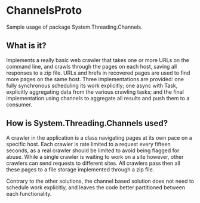 # ChannelsProto

Sample usage of package System.Threading.Channels.

## What is it?

Implements a really basic web crawler that takes one or more URLs on the command line, and crawls through the pages on each host, saving all responses to a zip file.
URLs and hrefs in recovered pages are used to find more pages on the same host.
Three implementations are provided: one fully synchronous scheduling its work explicitly; one async with Task, explicitly aggregating data from the various crawling tasks;
and the final implementation using channels to aggregate all results and push them to a consumer.

## How is System.Threading.Channels used?

A crawler in the application is a class navigating pages at its own pace on a specific host.
Each crawler is rate limited to a request every fifteen seconds, as a real crawler should be limited to avoid being flagged for abuse.
While a single crawler is waiting to work on a site however, other crawlers can send requests to different sites.
All crawlers pass then all these pages to a file storage implemented through a zip file.

Contrary to the other solutions, the channel based solution does not need to schedule work explicitly, and leaves the code better partitioned between each functionality.
